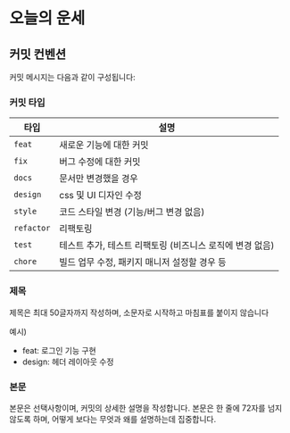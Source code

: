 # 오늘의 운세

## 커밋 컨벤션

커밋 메시지는 다음과 같이 구성됩니다:

### 커밋 타입

| 타입       | 설명                                                     |
| ---------- | -------------------------------------------------------- |
| `feat`     | 새로운 기능에 대한 커밋                                  |
| `fix`      | 버그 수정에 대한 커밋                                    |
| `docs`     | 문서만 변경했을 경우                                     |
| `design`   | css 및 UI 디자인 수정                                    |
| `style`    | 코드 스타일 변경 (기능/버그 변경 없음)                   |
| `refactor` | 리팩토링                                                 |
| `test`     | 테스트 추가, 테스트 리팩토링 (비즈니스 로직에 변경 없음) |
| `chore`    | 빌드 업무 수정, 패키지 매니저 설정할 경우 등             |

### 제목

제목은 최대 50글자까지 작성하며, 소문자로 시작하고 마침표를 붙이지 않습니다

예시)

<ul>
    <li>feat: 로그인 기능 구현</li>
    <li> design: 헤더 레이아웃 수정</li>
</ul>

### 본문

본문은 선택사항이며, 커밋의 상세한 설명을 작성합니다. 본문은 한 줄에 72자를 넘지 않도록 하며, 어떻게 보다는 무엇과 왜를 설명하는데 집중합니다.
